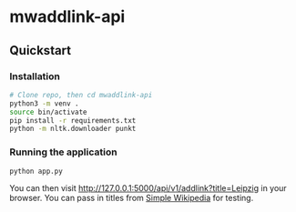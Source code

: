 # mwaddlink-api

## Quickstart

### Installation

``` sh
# Clone repo, then cd mwaddlink-api
python3 -m venv .
source bin/activate
pip install -r requirements.txt
python -m nltk.downloader punkt
```

### Running the application

``` sh
python app.py
```

You can then visit http://127.0.0.1:5000/api/v1/addlink?title=Leipzig in your browser. You can pass in titles from [Simple Wikipedia](https://simple.wikipedia.org) for testing.
